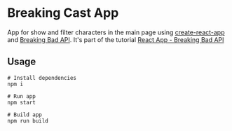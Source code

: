 # Breaking Cast App

App for show and filter characters in the main page using [create-react-app](https://github.com/facebook/create-react-app) and [Breaking Bad API](https://breakingbadapi.com/documentation). It's part of the tutorial [React App - Breaking Bad API](https://www.youtube.com/watch?v=YaioUnMw0mo&t=153s)

## Usage

```
# Install dependencies
npm i
```

```
# Run app
npm start
```

```
# Build app
npm run build
```
